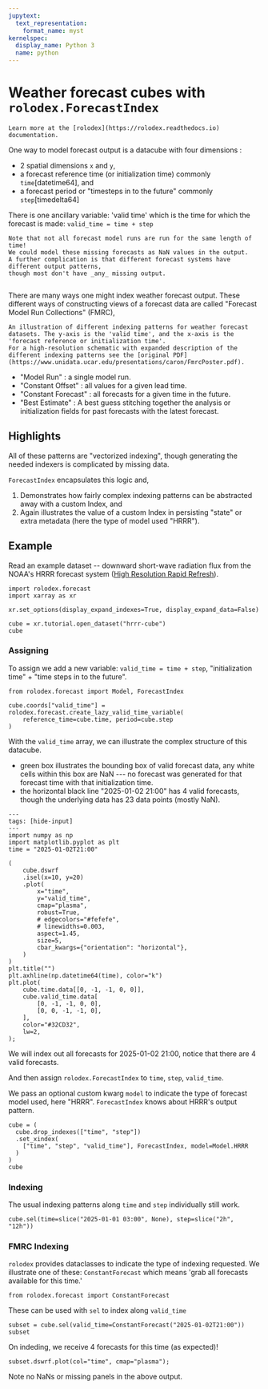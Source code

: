 ```yaml
---
jupytext:
  text_representation:
    format_name: myst
kernelspec:
  display_name: Python 3
  name: python
---
```


# Weather forecast cubes with `rolodex.ForecastIndex`

```{seealso}
Learn more at the [rolodex](https://rolodex.readthedocs.io) documentation.
```

One way to model forecast output is a datacube with four dimensions :

- 2 spatial dimensions `x` and `y`,
- a forecast reference time (or initialization time) commonly `time`[datetime64], and
- a forecast period or "timesteps in to the future" commonly `step`[timedelta64]

There is one ancillary variable: 'valid time' which is the time for which the forecast is made: `valid_time = time + step`

```{note}
Note that not all forecast model runs are run for the same length of time!
We could model these missing forecasts as NaN values in the output.
A further complication is that different forecast systems have different output patterns,
though most don't have _any_ missing output.
```

```{margin}

```

There are many ways one might index weather forecast output.
These different ways of constructing views of a forecast data are called "Forecast Model Run Collections" (FMRC),

```{figure} fmrc.png
An illustration of different indexing patterns for weather forecast datasets. The y-axis is the 'valid time', and the x-axis is the 'forecast reference or initialization time'.
For a high-resolution schematic with expanded description of the different indexing patterns see the [original PDF](https://www.unidata.ucar.edu/presentations/caron/FmrcPoster.pdf).
```

- "Model Run" : a single model run.
- "Constant Offset" : all values for a given lead time.
- "Constant Forecast" : all forecasts for a given time in the future.
- "Best Estimate" : A best guess stitching together the analysis or initialization fields for past forecasts with the latest forecast.

## Highlights

All of these patterns are "vectorized indexing", though generating the needed indexers is complicated by missing data.

`ForecastIndex` encapsulates this logic and,

1. Demonstrates how fairly complex indexing patterns can be abstracted away with a custom Index, and
1. Again illustrates the value of a custom Index in persisting "state" or extra metadata (here the type of model used "HRRR").

## Example

Read an example dataset -- downward short-wave radiation flux from the NOAA's HRRR forecast system ([High Resolution Rapid Refresh](https://rapidrefresh.noaa.gov/hrrr/)).

```{code-cell}
import rolodex.forecast
import xarray as xr

xr.set_options(display_expand_indexes=True, display_expand_data=False)

cube = xr.tutorial.open_dataset("hrrr-cube")
cube
```

### Assigning

To assign we add a new variable: `valid_time = time + step`, "initialization time" + "time steps in to the future".

```{code-cell}
from rolodex.forecast import Model, ForecastIndex

cube.coords["valid_time"] = rolodex.forecast.create_lazy_valid_time_variable(
    reference_time=cube.time, period=cube.step
)
```

With the `valid_time` array, we can illustrate the complex structure of this datacube.

- green box illustrates the bounding box of valid forecast data, any white cells within this box are NaN --- no forecast was generated for that forecast time with that initialization time.
- the horizontal black line "2025-01-02 21:00" has 4 valid forecasts, though the underlying data has 23 data points (mostly NaN).

```{code-cell}
---
tags: [hide-input]
---
import numpy as np
import matplotlib.pyplot as plt
time = "2025-01-02T21:00"

(
    cube.dswrf
    .isel(x=10, y=20)
    .plot(
        x="time",
        y="valid_time",
        cmap="plasma",
        robust=True,
        # edgecolors="#fefefe",
        # linewidths=0.003,
        aspect=1.45,
        size=5,
        cbar_kwargs={"orientation": "horizontal"},
    )
)
plt.title("")
plt.axhline(np.datetime64(time), color="k")
plt.plot(
    cube.time.data[[0, -1, -1, 0, 0]],
    cube.valid_time.data[
        [0, -1, -1, 0, 0],
        [0, 0, -1, -1, 0],
    ],
    color="#32CD32",
    lw=2,
);
```

We will index out all forecasts for 2025-01-02 21:00, notice that there are 4 valid forecasts.

And then assign `rolodex.ForecastIndex` to `time`, `step`, `valid_time`.

We pass an optional custom kwarg `model` to indicate the type of forecast model used, here "HRRR". `ForecastIndex` knows about HRRR's output pattern.

```{code-cell}
cube = (
  cube.drop_indexes(["time", "step"])
  .set_xindex(
    ["time", "step", "valid_time"], ForecastIndex, model=Model.HRRR
  )
)
cube
```

### Indexing

The usual indexing patterns along `time` and `step` individually still work.

```{code-cell}
cube.sel(time=slice("2025-01-01 03:00", None), step=slice("2h", "12h"))
```

### FMRC Indexing

`rolodex` provides dataclasses to indicate the type of indexing requested. We illustrate one of these: `ConstantForecast` which means
'grab all forecasts available for this time.'

```{code-cell}
from rolodex.forecast import ConstantForecast
```

These can be used with `sel` to index along `valid_time`

```{code-cell}
subset = cube.sel(valid_time=ConstantForecast("2025-01-02T21:00"))
subset
```

On indeding, we receive 4 forecasts for this time (as expected)!

```{code-cell}
subset.dswrf.plot(col="time", cmap="plasma");
```

Note no NaNs or missing panels in the above output.
